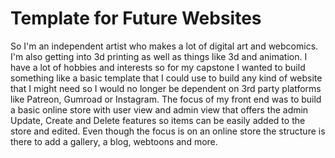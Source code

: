 <H1>  Template for Future Websites </H1> 

So I'm an independent artist who makes a lot of digital art and webcomics. I'm also getting into 3d printing as well as things like 3d and animation. I have a lot of hobbies and interests so for my capstone I wanted
to build something like a basic template that I could use to build any kind of website that I might need so I would no longer be dependent on 3rd party platforms like Patreon, Gumroad or Instagram. 
The focus of my front end was to build a basic online store with user view and admin view that offers the admin Update, Create and Delete features so items can be easily added to the store and edited. Even though the 
focus is on an online store the structure is there to add a gallery, a blog, webtoons and more. 
